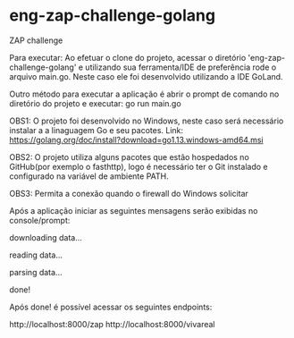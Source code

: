 # eng-zap-challenge-golang
ZAP challenge

Para executar: Ao efetuar o clone do projeto, acessar o diretório 'eng-zap-challenge-golang' e utilizando sua ferramenta/IDE de preferência rode o arquivo main.go. Neste caso ele foi desenvolvido utilizando a IDE GoLand.

Outro método para executar a aplicação é abrir o prompt de comando no diretório do projeto e executar: go run main.go

OBS1: O projeto foi desenvolvido no Windows, neste caso será necessário instalar a a linaguagem Go e seu pacotes. Link: https://golang.org/doc/install?download=go1.13.windows-amd64.msi

OBS2: O projeto utiliza alguns pacotes que estão hospedados no GitHub(por exemplo o fasthttp), logo é necessário ter o Git instalado e configurado na variável de ambiente PATH.

OBS3: Permita a conexão quando o firewall do Windows solicitar

Após a aplicação iniciar as seguintes mensagens serão exibidas no console/prompt:

downloading data...

reading data...

parsing data...

done!

Após done! é possível acessar os seguintes endpoints:

http://localhost:8000/zap
http://localhost:8000/vivareal

